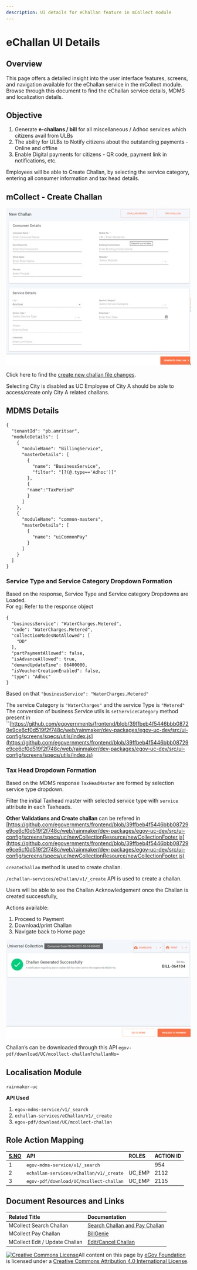 ```yaml
---
description: UI details for eChallan feature in mCollect module
---
```


# eChallan UI Details

## Overview

This page offers a detailed insight into the user interface features, screens, and navigation available for the eChallan service in the mCollect module. Browse through this document to find the eChallan service details, MDMS and localization details. 

## Objective

1. Generate **e-challans / bill** for all miscellaneous / Adhoc services which citizens avail from ULBs
2. The ability for ULBs to Notify citizens about the outstanding payments - Online and offline
3. Enable Digital payments for citizens - QR code, payment link in notifications, etc.

Employees will be able to Create Challan, by selecting the service category, entering all consumer information and tax head details.

## **mCollect - Create Challan**

![](../../../../.gitbook/assets/image-20210514-092513.png)

Click here to find the [create new challan file changes](https://github.com/egovernments/frontend/blob/39ffbeb4f5446bbb08729e9ce6cf0d519f2f748c/web/rainmaker/dev-packages/egov-uc-dev/src/ui-config/screens/specs/uc/newCollection.js).   
  
Selecting City is disabled as UC Employee of City A should be able to access/create only City A related challans.

## **MDMS Details**

```text
{
  "tenantId": "pb.amritsar",
  "moduleDetails": [
    {
      "moduleName": "BillingService",
      "masterDetails": [
        {
          "name": "BusinessService",
          "filter": "[?(@.type=='Adhoc')]"
        },
        {
        "name":"TaxPeriod"
        }
      ]
    },
    {
      "moduleName": "common-masters",
      "masterDetails": [
        {
          "name": "uiCommonPay"
        }
      ]
    }
  ]
}
```

### **Service Type and Service Category Dropdown Formation**

Based on the response, Service Type and Service category Dropdowns are Loaded.  
For eg: Refer to the response object

```text
{
  "businessService": "WaterCharges.Metered",
  "code": "WaterCharges.Metered",
  "collectionModesNotAllowed": [
    "DD"
  ],
  "partPaymentAllowed": false,
  "isAdvanceAllowed": true,
  "demandUpdateTime": 86400000,
  "isVoucherCreationEnabled": false,
  "type": "Adhoc"
}
```

Based on that `"businessService": "WaterCharges.Metered"` 

The service Category is `"WaterCharges"` and the service Type is `"Metered"`  
The conversion of business Service utils is `setServiceCategory` method present in ``[https://github.com/egovernments/frontend/blob/39ffbeb4f5446bbb08729e9ce6cf0d519f2f748c/web/rainmaker/dev-packages/egov-uc-dev/src/ui-config/screens/specs/utils/index.js](https://github.com/egovernments/frontend/blob/39ffbeb4f5446bbb08729e9ce6cf0d519f2f748c/web/rainmaker/dev-packages/egov-uc-dev/src/ui-config/screens/specs/utils/index.js)

### **Tax Head Dropdown Formation**

Based on the MDMS response `TaxHeadMaster` are formed by selection service type dropdown.

Filter the initial Taxhead master with selected service type with `service` attribute in each Taxheads.

**Other Validations and Create challan** can be refered in [https://github.com/egovernments/frontend/blob/39ffbeb4f5446bbb08729e9ce6cf0d519f2f748c/web/rainmaker/dev-packages/egov-uc-dev/src/ui-config/screens/specs/uc/newCollectionResource/newCollectionFooter.js](https://github.com/egovernments/frontend/blob/39ffbeb4f5446bbb08729e9ce6cf0d519f2f748c/web/rainmaker/dev-packages/egov-uc-dev/src/ui-config/screens/specs/uc/newCollectionResource/newCollectionFooter.js)

`createChallan` method is used to create challan.

`/echallan-services/eChallan/v1/_create` API is used to create a challan.

Users will be able to see the Challan Acknowledgement once the Challan is created successfully,

Actions available:

1.  Proceed to Payment
2. Download/print Challan
3. Navigate back to Home page

![](../../../../.gitbook/assets/image-20210514-100011.png)

Challan’s can be downloaded through this API `egov-pdf/download/UC/mcollect-challan?challanNo=` 

## **Localisation Module**

`rainmaker-uc`

**API Used** 

1. `egov-mdms-service/v1/_search`
2. `echallan-services/eChallan/v1/_create`
3. `egov-pdf/download/UC/mcollect-challan`

## **Role Action Mapping**

| [**S.NO**](http://s.no/) | **API** | **ROLES** | **ACTION ID** |
| :--- | :--- | :--- | :--- |
| 1 | `egov-mdms-service/v1/_search` |   | 954 |
| 2 | `echallan-services/eChallan/v1/_create` | UC\_EMP | 2112 |
| 3 | `egov-pdf/download/UC/mcollect-challan` | UC\_EMP | 2115 |

## **Document Resources and Links** 

| **Related Title** | **Documentation** |
| :--- | :--- |
| MCollect Search Challan | [Search Challan and Pay Challan](search-and-pay-challan.md) |
| MCollect Pay Challan | [BillGenie](https://digit-discuss.atlassian.net/wiki/spaces/EGR/pages/436502610/BillGenie) |
| MCollect Edit / Update Challan | [Edit/Cancel Challan](edit-cancel-challan.md) |



 [![Creative Commons License](https://i.creativecommons.org/l/by/4.0/80x15.png)​](http://creativecommons.org/licenses/by/4.0/)All content on this page by [eGov Foundation](https://egov.org.in/) is licensed under a [Creative Commons Attribution 4.0 International License](http://creativecommons.org/licenses/by/4.0/).

